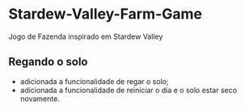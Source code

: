 # Stardew-Valley-Farm-Game
Jogo de Fazenda inspirado em Stardew Valley

## Regando o solo
- adicionada a funcionalidade de regar o solo;
- adicionada a funcionalidade de reiniciar o dia e o solo estar seco novamente.


